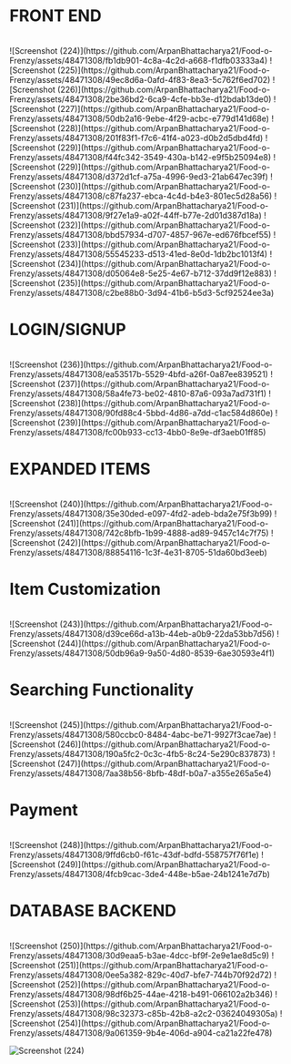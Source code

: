 <h1>FRONT END</h1>
<br>
![Screenshot (224)](https://github.com/ArpanBhattacharya21/Food-o-Frenzy/assets/48471308/fb1db901-4c8a-4c2d-a668-f1dfb03333a4)
![Screenshot (225)](https://github.com/ArpanBhattacharya21/Food-o-Frenzy/assets/48471308/49ec8d6a-0afd-4f83-8ea3-5c762f6ed702)
![Screenshot (226)](https://github.com/ArpanBhattacharya21/Food-o-Frenzy/assets/48471308/2be36bd2-6ca9-4cfe-bb3e-d12bdab13de0)
![Screenshot (227)](https://github.com/ArpanBhattacharya21/Food-o-Frenzy/assets/48471308/50db2a16-9ebe-4f29-acbc-e779d141d68e)
![Screenshot (228)](https://github.com/ArpanBhattacharya21/Food-o-Frenzy/assets/48471308/201f83f1-f7c6-41f4-a023-d0b2d5dbd4fd)
![Screenshot (229)](https://github.com/ArpanBhattacharya21/Food-o-Frenzy/assets/48471308/f44fc342-3549-430a-b142-e9f5b25094e8)
![Screenshot (229)](https://github.com/ArpanBhattacharya21/Food-o-Frenzy/assets/48471308/d372d1cf-a75a-4996-9ed3-21ab647ec39f)
![Screenshot (230)](https://github.com/ArpanBhattacharya21/Food-o-Frenzy/assets/48471308/c87fa237-ebca-4c4d-b4e3-801ec5d28a56)
![Screenshot (231)](https://github.com/ArpanBhattacharya21/Food-o-Frenzy/assets/48471308/9f27e1a9-a02f-44ff-b77e-2d01d387d18a)
![Screenshot (232)](https://github.com/ArpanBhattacharya21/Food-o-Frenzy/assets/48471308/bbd57934-d707-4857-967e-ed676fbcef55)
![Screenshot (233)](https://github.com/ArpanBhattacharya21/Food-o-Frenzy/assets/48471308/55545233-d513-41ed-8e0d-1db2bc1013f4)
![Screenshot (234)](https://github.com/ArpanBhattacharya21/Food-o-Frenzy/assets/48471308/d05064e8-5e25-4e67-b712-37dd9f12e883)
![Screenshot (235)](https://github.com/ArpanBhattacharya21/Food-o-Frenzy/assets/48471308/c2be88b0-3d94-41b6-b5d3-5cf92524ee3a)
<br>
<h1>LOGIN/SIGNUP</h1>
<br>
![Screenshot (236)](https://github.com/ArpanBhattacharya21/Food-o-Frenzy/assets/48471308/ea53517b-5529-4bfd-a26f-0a87ee839521)
![Screenshot (237)](https://github.com/ArpanBhattacharya21/Food-o-Frenzy/assets/48471308/58a4fe73-be02-4810-87a6-093a7ad731f1)
![Screenshot (238)](https://github.com/ArpanBhattacharya21/Food-o-Frenzy/assets/48471308/90fd88c4-5bbd-4d86-a7dd-c1ac584d860e)
![Screenshot (239)](https://github.com/ArpanBhattacharya21/Food-o-Frenzy/assets/48471308/fc00b933-cc13-4bb0-8e9e-df3aeb01ff85)
<br>
<h1>EXPANDED ITEMS</h1>
<br>
![Screenshot (240)](https://github.com/ArpanBhattacharya21/Food-o-Frenzy/assets/48471308/35e30ded-e097-4fd2-adeb-bda2e75f3b99)
![Screenshot (241)](https://github.com/ArpanBhattacharya21/Food-o-Frenzy/assets/48471308/742c8bfb-1b99-4888-ad89-9457c14c7f75)
![Screenshot (242)](https://github.com/ArpanBhattacharya21/Food-o-Frenzy/assets/48471308/88854116-1c3f-4e31-8705-51da60bd3eeb)
<br>
<h1>Item Customization</h1>
<br>
![Screenshot (243)](https://github.com/ArpanBhattacharya21/Food-o-Frenzy/assets/48471308/d39ce66d-a13b-44eb-a0b9-22da53bb7d56)
![Screenshot (244)](https://github.com/ArpanBhattacharya21/Food-o-Frenzy/assets/48471308/50db96a9-9a50-4d80-8539-6ae30593e4f1)
<br>
<h1>Searching Functionality</h1>
<br>
![Screenshot (245)](https://github.com/ArpanBhattacharya21/Food-o-Frenzy/assets/48471308/580ccbc0-8484-4abc-be71-9927f3cae7ae)
![Screenshot (246)](https://github.com/ArpanBhattacharya21/Food-o-Frenzy/assets/48471308/190a5fc2-0c3c-4fb5-8c24-5e290c837873)
![Screenshot (247)](https://github.com/ArpanBhattacharya21/Food-o-Frenzy/assets/48471308/7aa38b56-8bfb-48df-b0a7-a355e265a5e4)
<br>
<h1>Payment</h1>
<br>
![Screenshot (248)](https://github.com/ArpanBhattacharya21/Food-o-Frenzy/assets/48471308/9ffd6cb0-f61c-43df-bdfd-558757f76f1e)
![Screenshot (249)](https://github.com/ArpanBhattacharya21/Food-o-Frenzy/assets/48471308/4fcb9cac-3de4-448e-b5ae-24b1241e7d7b)
<br>
<h1>DATABASE BACKEND</h1>
<br>
![Screenshot (250)](https://github.com/ArpanBhattacharya21/Food-o-Frenzy/assets/48471308/30d9eaa5-b3ae-4dcc-bf9f-2e9e1ae8d5c9)
![Screenshot (251)](https://github.com/ArpanBhattacharya21/Food-o-Frenzy/assets/48471308/0ee5a382-829c-40d7-bfe7-744b70f92d72)
![Screenshot (252)](https://github.com/ArpanBhattacharya21/Food-o-Frenzy/assets/48471308/98df6b25-44ae-4218-b491-066102a2b346)
![Screenshot (253)](https://github.com/ArpanBhattacharya21/Food-o-Frenzy/assets/48471308/98c32373-c85b-42b8-a2c2-03624049305a)
![Screenshot (254)](https://github.com/ArpanBhattacharya21/Food-o-Frenzy/assets/48471308/9a061359-9b4e-406d-a904-ca21a22fe478)



![Screenshot (224)](https://github.com/ArpanBhattacharya21/Food-o-Frenzy/assets/48471308/cae36a0a-e8d1-4144-a336-946bb41d81fc)
